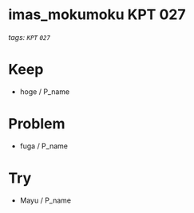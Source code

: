 # imas_mokumoku KPT 027

###### tags: `KPT` `027`

# Keep

- hoge / P_name

# Problem

- fuga / P_name

# Try

- Mayu / P_name
